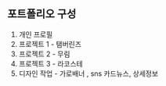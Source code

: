 <!-- 2025 포트폴리오 -->
## 포트폴리오 구성
1. 개인 프로필 
2. 프로젝트 1 - 탬버린즈 
3. 프로젝트 2 - 무림 
4. 프로젝트 3 - 라코스테
5. 디자인 작업 - 가로배너 , sns 카드뉴스, 상세정보